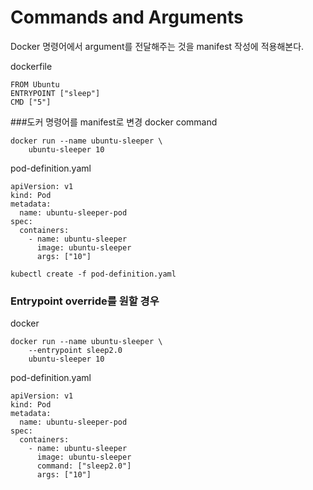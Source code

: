 # Commands and Arguments
Docker 명령어에서 argument를 전달해주는 것을 manifest 작성에 적용해본다.

dockerfile
```
FROM Ubuntu
ENTRYPOINT ["sleep"]
CMD ["5"]
```

###도커 명령어를 manifest로 변경
docker command
```
docker run --name ubuntu-sleeper \
    ubuntu-sleeper 10
```

pod-definition.yaml
```
apiVersion: v1
kind: Pod
metadata:
  name: ubuntu-sleeper-pod
spec:
  containers:
    - name: ubuntu-sleeper
      image: ubuntu-sleeper
      args: ["10"]
```

```
kubectl create -f pod-definition.yaml
```

### Entrypoint override를 원할 경우  
docker
```
docker run --name ubuntu-sleeper \
    --entrypoint sleep2.0
    ubuntu-sleeper 10
```

pod-definition.yaml
```
apiVersion: v1
kind: Pod
metadata:
  name: ubuntu-sleeper-pod
spec:
  containers:
    - name: ubuntu-sleeper
      image: ubuntu-sleeper
      command: ["sleep2.0"]
      args: ["10"]
```
